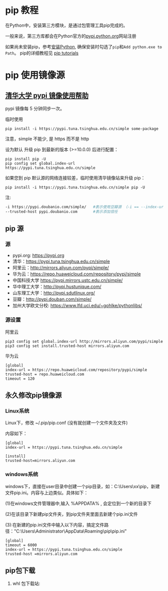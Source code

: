 # pip 教程

在Python中，安装第三方模块，是通过包管理工具pip完成的。 

一般来说，第三方库都会在Python官方的[pypi.python.org](https://pypi.python.org/)网站注册 

如果尚未安装pip，参考[安装Python](https://www.liaoxuefeng.com/wiki/1016959663602400/1016959856222624), 确保安装时勾选了`pip`和`Add python.exe to Path`。 pip的详细教程见 [pip tutorials](https://packaging.python.org/tutorials/installing-packages/)

# pip 使用镜像源

## [清华大学 pypi 镜像使用帮助](https://mirrors.tuna.tsinghua.edu.cn/help/pypi/)
pypi 镜像每 5 分钟同步一次。

临时使用
```
pip install -i https://pypi.tuna.tsinghua.edu.cn/simple some-package
```
注意，simple 不能少, 是 https 而不是 http

设为默认
升级 pip 到最新的版本 (>=10.0.0) 后进行配置：
```
pip install pip -U
pip config set global.index-url https://pypi.tuna.tsinghua.edu.cn/simple
```
如果您到 pip 默认源的网络连接较差，临时使用清华镜像站来升级 pip：
```
pip install -i https://pypi.tuna.tsinghua.edu.cn/simple pip -U
```

注:
```bash
-i https://pypi.doubanio.com/simple/   #表示使用豆瓣源 （-i == --index-url）
--trusted-host pypi.doubanio.com       #表示添加信任
```

## pip 源

### 源

- pypi.org: https://pypi.org
- 清华：https://pypi.tuna.tsinghua.edu.cn/simple
- 阿里云：http://mirrors.aliyun.com/pypi/simple/
- 华为云：https://repo.huaweicloud.com/repository/pypi/simple
- 中国科技大学 https://pypi.mirrors.ustc.edu.cn/simple/
- 华中理工大学：http://pypi.hustunique.com/
- 山东理工大学：http://pypi.sdutlinux.org/
- 豆瓣：http://pypi.douban.com/simple/
- 加州大学欧文分校: https://www.lfd.uci.edu/~gohlke/pythonlibs/

### 源设置

阿里云
```
pip3 config set global.index-url http://mirrors.aliyun.com/pypi/simple
pip3 config set install.trusted-host mirrors.aliyun.com
```

华为云
```
[global]
index-url = https://repo.huaweicloud.com/repository/pypi/simple
trusted-host = repo.huaweicloud.com
timeout = 120
```

## 永久修改pip镜像源

### Linux系统

Linux下，修改 ~/.pip/pip.conf (没有就创建一个文件夹及文件)

内容如下：
```
[global]
index-url = https://pypi.tuna.tsinghua.edu.cn/simple

[install]
trusted-host=mirrors.aliyun.com
```

### windows系统
windows下，直接在user目录中创建一个pip目录，如：C:\Users\xx\pip，新建文件pip.ini。内容与上边类似。具体如下：

(1)在windows文件管理器中,输入 %APPDATA% , 会定位到一个新的目录下

(2)在该目录下新建pip文件夹，到pip文件夹里面去新建个pip.ini文件

(3):在新建的pip.ini文件中输入以下内容，搞定文件路径："C:\Users\Administrator\AppData\Roaming\pip\pip.ini"
```
[global]
timeout = 6000
index-url = https://pypi.tuna.tsinghua.edu.cn/simple
trusted-host =mirrors.aliyun.com
```

## pip包下载

1. whl 包下载站: 
